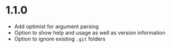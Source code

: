 # 1.1.0

* Add optimist for argument parsing
* Option to show help and usage as well as version information
* Option to ignore existing `.git` folders

